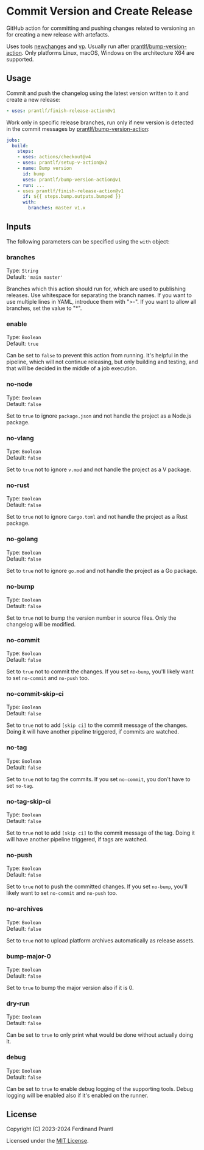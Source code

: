 # Commit Version and Create Release

GitHub action for committing and pushing changes related to versioning an for creating a new release with artefacts.

Uses tools [newchanges] and [vp]. Usually run after [prantlf/bump-version-action]. Only platforms Linux, macOS, Windows on the architecture X64 are supported.

## Usage

Commit and push the changelog using the latest version written to it and create a new release:

```yml
- uses: prantlf/finish-release-action@v1
```

Work only in specific release branches, run only if new version is detected in the commit messages by [prantlf/bump-version-action]:

```yml
jobs:
  build:
    steps:
    - uses: actions/checkout@v4
    - uses: prantlf/setup-v-action@v2
    - name: Bump version
      id: bump
      uses: prantlf/bump-version-action@v1
    - run: ...
    - uses prantlf/finish-release-action@v1
      if: ${{ steps.bump.outputs.bumped }}
      with:
        branches: master v1.x
```

## Inputs

The following parameters can be specified using the `with` object:

### branches

Type: `String`<br>
Default: `'main master'`

Branches which this action should run for, which are used to publishing releases. Use whitespace for separating the branch names. If you want to use multiple lines in YAML, introduce them with ">-". If you want to allow all branches, set the value to "*".

### enable

Type: `Boolean`<br>
Default: `true`

Can be set to `false` to prevent this action from running. It's helpful in the pipeline, which will not continue releasing, but only building and testing, and that will be decided in the middle of a job execution.

### no-node

Type: `Boolean`<br>
Default: `false`

Set to `true` to ignore `package.json` and not handle the project as a Node.js package.

### no-vlang

Type: `Boolean`<br>
Default: `false`

Set to `true` not to ignore `v.mod` and not handle the project as a V package.

### no-rust

Type: `Boolean`<br>
Default: `false`

Set to `true` not to ignore `Cargo.toml` and not handle the project as a Rust package.

### no-golang

Type: `Boolean`<br>
Default: `false`

Set to `true` not to ignore `go.mod` and not handle the project as a Go package.

### no-bump

Type: `Boolean`<br>
Default: `false`

Set to `true` not to bump the version number in source files. Only the changelog will be modified.

### no-commit

Type: `Boolean`<br>
Default: `false`

Set to `true` not to commit the changes. If you set `no-bump`, you'll likely want to set `no-commit` and `no-push` too.

### no-commit-skip-ci

Type: `Boolean`<br>
Default: `false`

Set to `true` not to add `[skip ci]` to the commit message of the changes. Doing it will have another pipeline triggered, if commits are watched.

### no-tag

Type: `Boolean`<br>
Default: `false`

Set to `true` not to tag the commits. If you set `no-commit`, you don't have to set `no-tag`.

### no-tag-skip-ci

Type: `Boolean`<br>
Default: `false`

Set to `true` not to add `[skip ci]` to the commit message of the tag. Doing it will have another pipeline triggered, if tags are watched.

### no-push

Type: `Boolean`<br>
Default: `false`

Set to `true` not to push the committed changes. If you set `no-bump`, you'll likely want to set `no-commit` and `no-push` too.

### no-archives

Type: `Boolean`<br>
Default: `false`

Set to `true` not to upload platform archives automatically as release assets.

### bump-major-0

Type: `Boolean`<br>
Default: `false`

Set to `true` to bump the major version also if it is 0.

### dry-run

Type: `Boolean`<br>
Default: `false`

Can be set to `true` to only print what would be done without actually doing it.

### debug

Type: `Boolean`<br>
Default: `false`

Can be set to `true` to enable debug logging of the supporting tools. Debug logging will be enabled also if it's enabled on the runner.

## License

Copyright (C) 2023-2024 Ferdinand Prantl

Licensed under the [MIT License].

[MIT License]: http://en.wikipedia.org/wiki/MIT_License
[prantlf/bump-version-action]: https://github.com/prantlf/prantlf/bump-version-action
[newchanges]: https://github.com/prantlf/v-newchanges
[vp]: https://github.com/prantlf/vp
